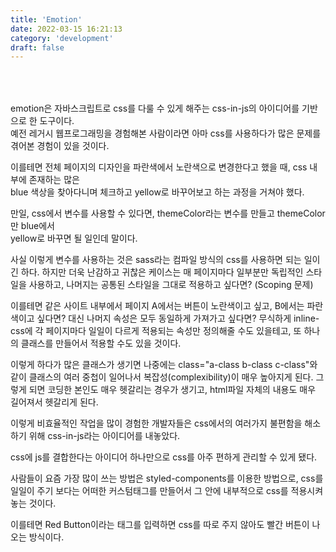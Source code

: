 ```yaml
---
title: 'Emotion'
date: 2022-03-15 16:21:13
category: 'development'
draft: false
---
```


<h3 style="color:#0230">emotion이란?</h3>

emotion은 자바스크립트로 css를 다룰 수 있게 해주는 css-in-js의 아이디어를 기반으로 한 도구이다.<br /> 예전 레거시 웹프로그래밍을 경험해본 사람이라면 아마 css를 사용하다가 많은 문제를 겪어본 경험이 있을 것이다.

이를테면 전체 페이지의 디자인을 파란색에서 노란색으로 변경한다고 했을 때, css 내부에 존재하는 많은<br /> blue 색상을 찾아다니며 체크하고 yellow로 바꾸어보고 하는 과정을 거쳐야 했다.

만일, css에서 변수를 사용할 수 있다면, themeColor라는 변수를 만들고 themeColor만 blue에서 <br />yellow로 바꾸면 될 일인데 말이다.

사실 이렇게 변수를 사용하는 것은 sass라는 컴파일 방식의 css를 사용하면 되는 일이긴 하다. 하지만 더욱 난감하고 귀찮은 케이스는 매 페이지마다 일부분만 독립적인 스타일을 사용하고, 나머지는 공통된 스타일을 그대로 적용하고 싶다면? (Scoping 문제)

이를테면 같은 사이트 내부에서 페이지 A에서는 버튼이 노란색이고 싶고, B에서는 파란색이고 싶다면? 대신 나머지 속성은 모두 동일하게 가져가고 싶다면? 무식하게 inline-css에 각 페이지마다 일일이 다르게 적용되는 속성만 정의해줄 수도 있을테고, 또 하나의 클래스를 만들어서 적용할 수도 있을 것이다.

이렇게 하다가 많은 클래스가 생기면 나중에는 class="a-class b-class c-class"와 같이 클래스의 여러 중첩이 일어나서 복잡성(complexibility)이 매우 높아지게 된다. 그렇게 되면 코딩한 본인도 매우 헷갈리는 경우가 생기고, html파일 자체의 내용도 매우 길어져서 헷갈리게 된다.

이렇게 비효율적인 작업을 많이 경험한 개발자들은 css에서의 여러가지 불편함을 해소하기 위해 css-in-js라는 아이디어를 내놓았다.

css에 js를 결합한다는 아이디어 하나만으로 css를 아주 편하게 관리할 수 있게 됐다.

사람들이 요즘 가장 많이 쓰는 방법은 styled-components를 이용한 방법으로, css를 일일이 주기 보다는 어떠한 커스텀태그를 만들어서 그 안에 내부적으로 css를 적용시켜놓는 것이다.

이를테면 <redbutton>Red Button</redbutton>이라는 태그를 입력하면 css를 따로 주지 않아도 빨간 버튼이 나오는 방식이다.
